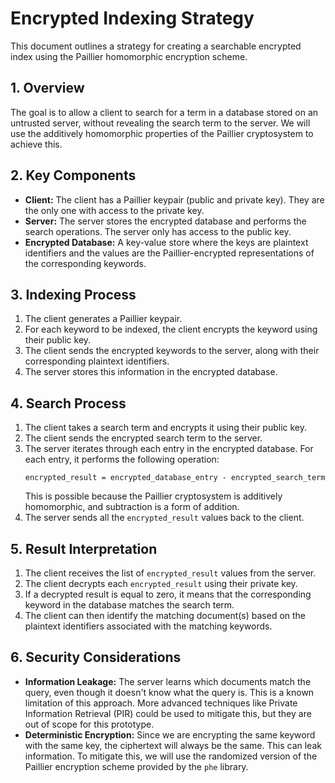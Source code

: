 # Encrypted Indexing Strategy

This document outlines a strategy for creating a searchable encrypted index using the Paillier homomorphic encryption scheme.

## 1. Overview

The goal is to allow a client to search for a term in a database stored on an untrusted server, without revealing the search term to the server. We will use the additively homomorphic properties of the Paillier cryptosystem to achieve this.

## 2. Key Components

*   **Client:** The client has a Paillier keypair (public and private key). They are the only one with access to the private key.
*   **Server:** The server stores the encrypted database and performs the search operations. The server only has access to the public key.
*   **Encrypted Database:** A key-value store where the keys are plaintext identifiers and the values are the Paillier-encrypted representations of the corresponding keywords.

## 3. Indexing Process

1.  The client generates a Paillier keypair.
2.  For each keyword to be indexed, the client encrypts the keyword using their public key.
3.  The client sends the encrypted keywords to the server, along with their corresponding plaintext identifiers.
4.  The server stores this information in the encrypted database.

## 4. Search Process

1.  The client takes a search term and encrypts it using their public key.
2.  The client sends the encrypted search term to the server.
3.  The server iterates through each entry in the encrypted database. For each entry, it performs the following operation:
    ```
    encrypted_result = encrypted_database_entry - encrypted_search_term
    ```
    This is possible because the Paillier cryptosystem is additively homomorphic, and subtraction is a form of addition.
4.  The server sends all the `encrypted_result` values back to the client.

## 5. Result Interpretation

1.  The client receives the list of `encrypted_result` values from the server.
2.  The client decrypts each `encrypted_result` using their private key.
3.  If a decrypted result is equal to zero, it means that the corresponding keyword in the database matches the search term.
4.  The client can then identify the matching document(s) based on the plaintext identifiers associated with the matching keywords.

## 6. Security Considerations

*   **Information Leakage:** The server learns which documents match the query, even though it doesn't know what the query is. This is a known limitation of this approach. More advanced techniques like Private Information Retrieval (PIR) could be used to mitigate this, but they are out of scope for this prototype.
*   **Deterministic Encryption:** Since we are encrypting the same keyword with the same key, the ciphertext will always be the same. This can leak information. To mitigate this, we will use the randomized version of the Paillier encryption scheme provided by the `phe` library.
